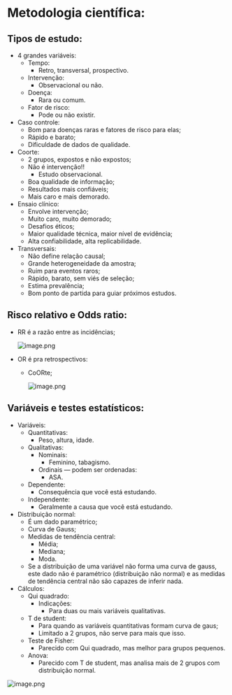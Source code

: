 # Metodologia científica:

## Tipos de estudo:

- 4 grandes variáveis:
    - Tempo:
        - Retro, transversal, prospectivo.
    - Intervenção:
        - Observacional ou não.
    - Doença:
        - Rara ou comum.
    - Fator de risco:
        - Pode ou não existir.
- Caso controle:
    - Bom para doenças raras e fatores de risco para elas;
    - Rápido e barato;
    - Dificuldade de dados de qualidade.
- Coorte:
    - 2 grupos, expostos e não expostos;
    - Não é intervenção!!
        - Estudo observacional.
    - Boa qualidade de informação;
    - Resultados mais confiáveis;
    - Mais caro e mais demorado.
- Ensaio clínico:
    - Envolve intervenção;
    - Muito caro, muito demorado;
    - Desafios éticos;
    - Maior qualidade técnica, maior nível de evidência;
    - Alta confiabilidade, alta replicabilidade.
- Transversais:
    - Não define relação causal;
    - Grande heterogeneidade da amostra;
    - Ruim para eventos raros;
    - Rápido, barato, sem viés de seleção;
    - Estima prevalência;
    - Bom ponto de partida para guiar próximos estudos.

## Risco relativo e Odds ratio:

- RR é a razão entre as incidências;
    
    ![image.png](anestesiologia/attachments/imgs/Metodologia-científica/image.png)
    
- OR é pra retrospectivos:
    - CoORte;
        
        ![image.png](anestesiologia/attachments/imgs/Metodologia-científica/image%201.png)
        

## Variáveis e testes estatísticos:

- Variáveis:
    - Quantitativas:
        - Peso, altura, idade.
    - Qualitativas:
        - Nominais:
            - Feminino, tabagismo.
        - Ordinais — podem ser ordenadas:
            - ASA.
    - Dependente:
        - Consequência que você está estudando.
    - Independente:
        - Geralmente a causa que você está estudando.
- Distribuição normal:
    - É um dado paramétrico;
    - Curva de Gauss;
    - Medidas de tendência central:
        - Média;
        - Mediana;
        - Moda.
    - Se a distribuição de uma variável não forma uma curva de gauss, este dado não é paramétrico (distribuição não normal) e as medidas de tendência central não são capazes de inferir nada.
- Cálculos:
    - Qui quadrado:
        - Indicações:
            - Para duas ou mais variáveis qualitativas.
    - T de student:
        - Para quando as variáveis quantitativas formam curva de gaus;
        - Limitado a 2 grupos, não serve para mais que isso.
    - Teste de Fisher:
        - Parecido com Qui quadrado, mas melhor para grupos pequenos.
    - Anova:
        - Parecido com T de student, mas analisa mais de 2 grupos com distribuição normal.

![image.png](anestesiologia/attachments/imgs/Metodologia-científica/image%202.png)

